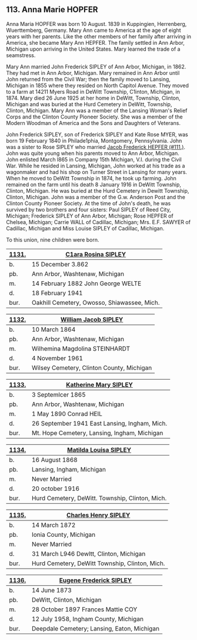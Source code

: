 ## 113. Anna Marie HOPFER

Anna Maria HOPFER was born 10 August. 1839 in Kuppingien, Herrenberg, Wuerttemberg, Germany. Mary Ann came to America at the age of eight years with her parents. Like the other members of her family after arriving in America, she became Mary Ann HEPFER. The family settled in Ann Arbor, Michigan upon arriving in the United States. Mary learned the trade of a seamstress.

Mary Ann married John Frederick SIPLEY of Ann Arbor, Michigan, in 1862. They had met in Ann Arbor, Michigan. Mary remained in Ann Arbor until John returned from the Civil War; then the family moved to Lansing, Michigan in 1855 where they resided on North Capitol Avenue. They moved to a farm at 14211 Myers Road in DeWitt Township, C1inton, Michigan, in 1874. Mary died 26 June 1925 at her home in DeWitt, Township, Clinton, Michigan and was buried at the Hurd Cemetery in DeWitt, Township, CIinton, Michigan. Mary Ann was a member of the Lansing Woman's Relief Corps and the Clinton County Pioneer Society. She was a member of the Modern Woodman of America and the Sons and Daughters of Veterans.

John Frederick SIPLEY, son of Frederick SIPLEY and Kate Rose MYER, was born 19 February 1840 in Philade1phia, Montgomery, Pennsylvania. John was a sister to Rose SIPLEY who married [Jacob Frederick HEPFER (#111.)](111). John was quite young when his parents moved to Ann Arbor, Michigan.  John enlisted March l865 in Company 15th Michigan, V.I. during the Civil War.  While he resided in Lansing, Michigan, John worked at his trade as a wagonmaker and had his shop on Turner Street in Lansing for many years. When he moved to DeWitt Township in 1874, he took up farming. John remained on the farm until his death 8 January 1916 in DeWitt Township, Clinton, Michigan. He was buried at the Hurd Cemetery in Dewitt Township, Clinton, Michigan. John was a member of the G.w. Anderson Post and the Clinton County Pioneer Society. At the time of John's death, he was survived by two brothers and four sisters: Paul SIPLEY of Reed City, Michigan; Frederick SIPLEY of Ann Arbor, Michigan; Rose HEPFER of Chelsea, Michigan; Carrie WALL of Cadillac, Michigan; Mrs. E.F. SAWYER of Cadillac, Michigan and Miss Louise SIPLEY of Cadillac, Michigan.

To this union, nine children were born.

[1131.](1131) | [C1ara Rosina SIPLEY](1131)
| --- | ---
b. | 15 December 3.862 
pb. | Ann Arbor, Washtenaw, Michigan
m. | 14 February 1882 John George WELTE
d. | 18 February 1941 
bur. | Oakhill Cemetery, Owosso, Shiawassee, Mich.

[1132.](1132) | [William  Jacob SIPLEY](1132)
| --- | ---
b. | 10 March 1864
pb. | Ann Arbor, Washtenaw, Michigan
m. | Wilhemina Magdolina STEINHARDT
d. | 4 November 1961
bur. | Wilsey Cemetery, Clinton County, Michigan

[1133.](1133) | [Katherine Mary SIPLEY](1133)
| --- | ---
b. | 3 Septemlcer 1865
pb. | Ann Arbor, Washtenaw, Michigan
m. | 1 May 1890 Conrad HEIL
d. | 26 September 1941 East Lansing, Ingham, Mich.
bur. | Mt. Hope Cemetery, Lansing, Ingham, Michigan

[1134.](1134) | [Matilda Louisa SIPLEY](1134)
| --- | ---
b. | 16 August 1868 
pb. | Lansing, Ingham, Michigan
m. | Never Married 
d. | 20 october 1916 
bur. | Hurd Cemetery, DeWitt. Township, Clinton, Mich.

[1135.](1135) | [Charles Henry SIPLEY](1135)
| --- | ---
b. | 14 March 1872 
pb. | Ionia County, Michigan
m.  | Never Married 
d. | 31 March L946 Dewltt, Clinton, Michigan
bur. | Hurd Cemetery, DeWitt Township, Clinton, Mich.

[1136.](1136) | [Eugene Frederick SIPLEY](1136)
| --- | ---
b. | 14 June 1873 
pb. | DeWitt, Clinton, Michigan
m. | 28 October 1897 Frances Mattie COY
d. | 12 July 1958, Ingham County, Michigan
bur. | Deepdale Cemetery; Lansing, Eaton, Michigan